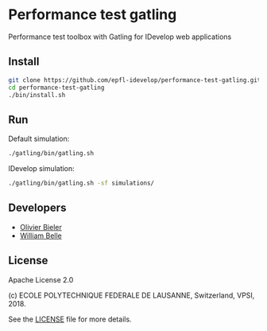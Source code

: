 Performance test gatling
========================

Performance test toolbox with Gatling for IDevelop web applications

Install
-------

```bash
git clone https://github.com/epfl-idevelop/performance-test-gatling.git
cd performance-test-gatling
./bin/install.sh
```

Run
---

Default simulation:

```bash
./gatling/bin/gatling.sh
```

IDevelop simulation:

```bash
./gatling/bin/gatling.sh -sf simulations/
```

Developers
----------

  * [Olivier Bieler](https://github.com/obieler)
  * [William Belle](https://github.com/williambelle)

License
-------

Apache License 2.0

(c) ECOLE POLYTECHNIQUE FEDERALE DE LAUSANNE, Switzerland, VPSI, 2018.

See the [LICENSE](LICENSE) file for more details.
